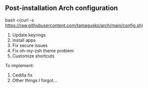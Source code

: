 ## Post-installation Arch configuration

bash <(curl -s https://raw.githubusercontent.com/tamagusko/arch/main/config.sh)

1. Update keyrings
2. Install apps
3. Fix secure issues
4. Fix oh-my-zsh theme problem
5. Customize shortcuts

To implement:

1. Cedilla fix
2. Other things I forgot...

